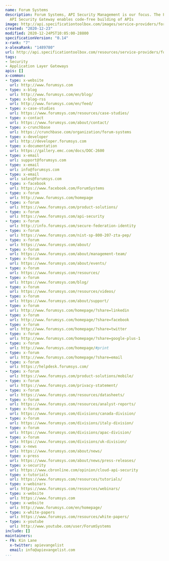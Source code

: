 ```yaml
---
name: Forum Systems
description: Forum Systems, API Security Management is our focus. The Forum Sentry
  API Security Gateway enables code-free building of APIs
image: http://api.specificationtoolbox.com/images/service-providers/forum-systems.jpg
created: "2020-12-23"
modified: 2020-12-24PST10:05:00-28800
specificationVersion: "0.14"
x-rank: "7"
x-alexaRank: "1489780"
url: http://api.specificationtoolbox.com/resources/service-providers/forum-systems/
tags:
- Security
- Application Layer Gateways
apis: []
x-common:
- type: x-website
  url: http://www.forumsys.com
- type: x-blog
  url: http://www.forumsys.com/en/blog/
- type: x-blog-rss
  url: http://www.forumsys.com/en/feed/
- type: x-case-studies
  url: https://www.forumsys.com/resources/case-studies/
- type: x-contact
  url: https://www.forumsys.com/about/contact/
- type: x-crunchbase
  url: https://crunchbase.com/organization/forum-systems
- type: x-developer
  url: http://developer.forumsys.com
- type: x-documentation
  url: https://gallery.emc.com/docs/DOC-2600
- type: x-email
  url: support@forumsys.com
- type: x-email
  url: info@forumsys.com
- type: x-email
  url: sales@forumsys.com
- type: x-facebook
  url: https://www.facebook.com/ForumSystems
- type: x-forum
  url: http://www.forumsys.com/homepage
- type: x-forum
  url: https://www.forumsys.com/product-solutions/
- type: x-forum
  url: https://www.forumsys.com/api-security
- type: x-forum
  url: http://info.forumsys.com/secure-federation-identity
- type: x-forum
  url: https://www.forumsys.com/nist-sp-800-207-zta-pep/
- type: x-forum
  url: https://www.forumsys.com/about/
- type: x-forum
  url: https://www.forumsys.com/about/management-team/
- type: x-forum
  url: https://www.forumsys.com/about/events/
- type: x-forum
  url: https://www.forumsys.com/resources/
- type: x-forum
  url: https://www.forumsys.com/blog/
- type: x-forum
  url: https://www.forumsys.com/resources/videos/
- type: x-forum
  url: https://www.forumsys.com/about/support/
- type: x-forum
  url: http://www.forumsys.com/homepage/?share=linkedin
- type: x-forum
  url: http://www.forumsys.com/homepage/?share=facebook
- type: x-forum
  url: http://www.forumsys.com/homepage/?share=twitter
- type: x-forum
  url: http://www.forumsys.com/homepage/?share=google-plus-1
- type: x-forum
  url: http://www.forumsys.com/homepage/#print
- type: x-forum
  url: http://www.forumsys.com/homepage/?share=email
- type: x-forum
  url: https://helpdesk.forumsys.com/
- type: x-forum
  url: https://www.forumsys.com/product-solutions/mobile/
- type: x-forum
  url: https://www.forumsys.com/privacy-statement/
- type: x-forum
  url: https://www.forumsys.com/resources/datasheets/
- type: x-forum
  url: https://www.forumsys.com/resources/analyst-reports/
- type: x-forum
  url: https://www.forumsys.com/divisions/canada-division/
- type: x-forum
  url: https://www.forumsys.com/divisions/italy-division/
- type: x-forum
  url: https://www.forumsys.com/divisions/apac-division/
- type: x-forum
  url: https://www.forumsys.com/divisions/uk-division/
- type: x-news
  url: https://www.forumsys.com/about/news/
- type: x-press
  url: https://www.forumsys.com/about/news/press-releases/
- type: x-security
  url: https://www.cbronline.com/opinion/cloud-api-security
- type: x-tutorials
  url: https://www.forumsys.com/resources/tutorials/
- type: x-webinars
  url: https://www.forumsys.com/resources/webinars/
- type: x-website
  url: https://www.forumsys.com
- type: x-website
  url: http://www.forumsys.com/en/homepage/
- type: x-white-papers
  url: https://www.forumsys.com/resources/white-papers/
- type: x-youtube
  url: http://www.youtube.com/user/ForumSystems
include: []
maintainers:
- FN: Kin Lane
  x-twitter: apievangelist
  email: info@apievangelist.com
...
```

